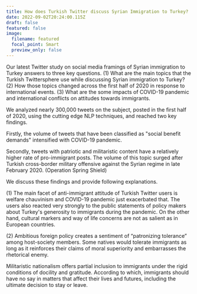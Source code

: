 ```yaml
---
title: How does Turkish Twitter discuss Syrian Immigration to Turkey?
date: 2022-09-02T20:24:00.115Z
draft: false
featured: false
image:
  filename: featured
  focal_point: Smart
  preview_only: false
---
```

Our latest Twitter study on social media framings of Syrian immigration to Turkey answers to three key questions. (1) What are the main topics that the Turkish Twittersphere use while discussing Syrian immigration to Turkey? (2) How those topics changed across the first half of 2020 in response to international events. (3) What are the some impacts of COVID-19 pandemic and international conflicts on attitudes towards immigrants.

We analyzed nearly 300,000 tweets on the subject, posted in the first half of 2020, using the cutting edge NLP techniques, and reached two key findings. 

Firstly, the volume of tweets that have been classified as "social benefit demands" intensified with COVID-19 pandemic.

Secondly, tweets with patriotic and militaristic content have a relatively higher rate of pro-immigrant posts. The volume of this topic surged after Turkish cross-border military offensive against the Syrian regime in late February 2020. (Operation Spring Shield)

We discuss these findings and provide following explanations. 

(1) The main facet of anti-immigrant attitude of Turkish Twitter users is welfare chauvinism and COVID-19 pandemic just exacerbated that. The users also reacted very strongly to the public statements of policy makers about Turkey's generosity to immigrants during the pandemic. On the other hand, cultural markers and way of life concerns are not as salient as in European countries.

(2) Ambitious foreign policy creates a sentiment of “patronizing tolerance” among host-society members. Some natives would tolerate immigrants as long as it reinforces their claims of moral superiority and embarrasses the rhetorical enemy.

Militaristic nationalism offers partial inclusion to immigrants under the rigid conditions of docility and gratitude. According to which, immigrants should have no say in matters that affect their lives and futures, including the ultimate decision to stay or leave.